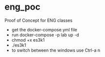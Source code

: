 # eng_poc
Proof of Concept for ENG classes

- get the docker-compose.yml file
- run docker-compose -p lab up -d
- chmod +x es3k1
- ./es3k1
- to switch between the windows use Ctrl-a n 
